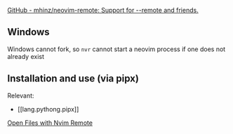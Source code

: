 
[GitHub - mhinz/neovim-remote: Support for --remote and friends.](https://github.com/mhinz/neovim-remote#installation)

## Windows

Windows cannot fork, so `nvr` cannot start a neovim process if one does not already exist

## Installation and use (via pipx)

Relevant:

- [[lang.pythong.pipx]]


[Open Files with Nvim Remote](https://dev.to/waylonwalker/open-files-with-nvim-remote-ck5)